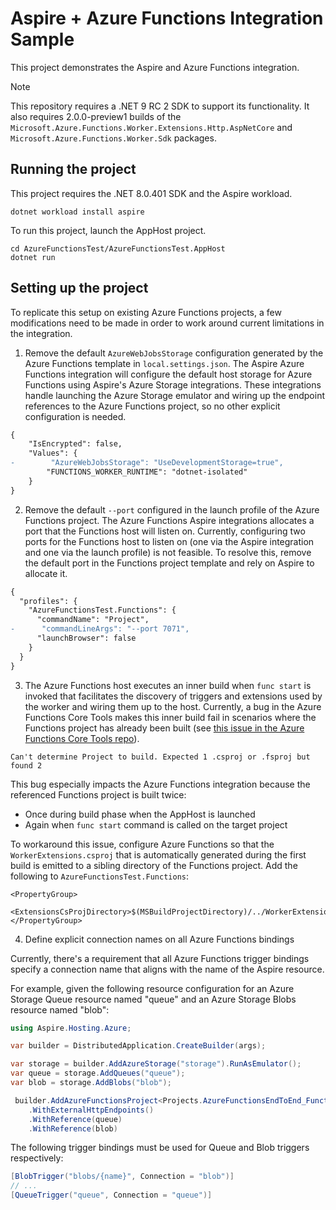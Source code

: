 # Aspire + Azure Functions Integration Sample

This project demonstrates the Aspire and Azure Functions integration.

> [!NOTE]  
> This repository requires a .NET 9 RC 2 SDK to support its functionality. It also requires 2.0.0-preview1 builds of the `Microsoft.Azure.Functions.Worker.Extensions.Http.AspNetCore` and `Microsoft.Azure.Functions.Worker.Sdk` packages.

## Running the project

This project requires the .NET 8.0.401 SDK and the Aspire workload.

```
dotnet workload install aspire
```

To run this project, launch the AppHost project.

```
cd AzureFunctionsTest/AzureFunctionsTest.AppHost
dotnet run
```

## Setting up the project

To replicate this setup on existing Azure Functions projects, a few modifications need to be made in order to work around current limitations in the integration.

1. Remove the default `AzureWebJobsStorage` configuration generated by the Azure Functions template in `local.settings.json`. The Aspire Azure Functions integration will configure the default host storage for Azure Functions using Aspire's Azure Storage integrations. These integrations handle launching the Azure Storage emulator and wiring up the endpoint references to the Azure Functions project, so no other explicit configuration is needed.

```diff
{
    "IsEncrypted": false,
    "Values": {
-        "AzureWebJobsStorage": "UseDevelopmentStorage=true",
        "FUNCTIONS_WORKER_RUNTIME": "dotnet-isolated"
    }
}
```

2. Remove the default `--port` configured in the launch profile of the Azure Functions project. The Azure Functions Aspire integrations allocates a port that the Functions host will listen on. Currently, configuring two ports for the Functions host to listen on (one via the Aspire integration and one via the launch profile) is not feasible. To resolve this, remove the default port in the Functions project template and rely on Aspire to allocate it.

```diff
{
  "profiles": {
    "AzureFunctionsTest.Functions": {
      "commandName": "Project",
-      "commandLineArgs": "--port 7071",
      "launchBrowser": false
    }
  }
}
```

3. The Azure Functions host executes an inner build when `func start` is invoked that facilitates the discovery of triggers and extensions used by the worker and wiring them up to the host. Currently, a bug in the Azure Functions Core Tools makes this inner build fail in scenarios where the Functions project has already been built (see [this issue in the Azure Functions Core Tools repo](https://github.com/Azure/azure-functions-core-tools/issues/3594)).

```
Can't determine Project to build. Expected 1 .csproj or .fsproj but found 2
```

This bug especially impacts the Azure Functions integration because the referenced Functions project is built twice:

- Once during build phase when the AppHost is launched
- Again when `func start` command is called on the target project

To workaround this issue, configure Azure Functions so that the `WorkerExtensions.csproj` that is automatically generated during the first build is emitted to a sibling directory of the Functions project. Add the following to `AzureFunctionsTest.Functions`:

```
<PropertyGroup>
    <ExtensionsCsProjDirectory>$(MSBuildProjectDirectory)/../WorkerExtensions</ExtensionsCsProjDirectory>
</PropertyGroup>
```

4. Define explicit connection names on all Azure Functions bindings

Currently, there's a requirement that all Azure Functions trigger bindings specify a connection name that aligns with the name of the Aspire resource.

For example, given the following resource configuration for an Azure Storage Queue resource named "queue" and an Azure Storage Blobs resource named "blob":

```csharp
using Aspire.Hosting.Azure;

var builder = DistributedApplication.CreateBuilder(args);

var storage = builder.AddAzureStorage("storage").RunAsEmulator();
var queue = storage.AddQueues("queue");
var blob = storage.AddBlobs("blob");

 builder.AddAzureFunctionsProject<Projects.AzureFunctionsEndToEnd_Functions>("funcapp")
    .WithExternalHttpEndpoints()
    .WithReference(queue)
    .WithReference(blob)
```

The following trigger bindings must be used for Queue and Blob triggers respectively:

```csharp
[BlobTrigger("blobs/{name}", Connection = "blob")]
// ...
[QueueTrigger("queue", Connection = "queue")] 
```
 